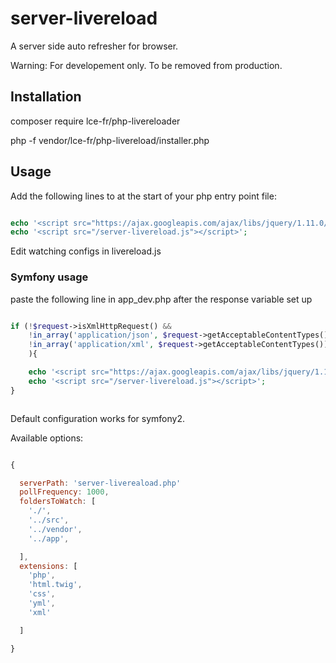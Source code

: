 # server-livereload
A server side auto refresher for browser.

Warning: For developement only. To be removed from production.

Installation
------------

composer require lce-fr/php-livereloader 


php -f vendor/lce-fr/php-livereload/installer.php

Usage
-----


Add the following lines to at the start of your php entry point file:

```php

echo '<script src="https://ajax.googleapis.com/ajax/libs/jquery/1.11.0/jquery.min.js"></script>';  
echo '<script src="/server-livereload.js"></script>';

```

Edit watching configs in livereload.js

### Symfony usage ###

paste the following line in app_dev.php after the response variable set up 


```php

if (!$request->isXmlHttpRequest() &&
    !in_array('application/json', $request->getAcceptableContentTypes()) &&
    !in_array('application/xml', $request->getAcceptableContentTypes())    
    ){

    echo '<script src="https://ajax.googleapis.com/ajax/libs/jquery/1.11.0/jquery.min.js"></script>';  
    echo '<script src="/server-livereload.js"></script>';
}



```

Default configuration works for symfony2.

Available options:

```javascript

{

  serverPath: 'server-livereaload.php'
  pollFrequency: 1000,
  foldersToWatch: [
    './',
    '../src',
    '../vendor',
    '../app',

  ],
  extensions: [
    'php',
    'html.twig',
    'css',
    'yml',
    'xml'

  ]

}

```
